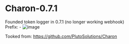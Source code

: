 # Charon-0.7.1
Founded token logger in 0.7.1 (no longer working webhook)                                                                                                                            
Prefix: -
![image](https://user-images.githubusercontent.com/75604883/146202377-cdf8ccf3-1f93-472b-b011-0e69aa8081f9.png)

Tooked from: https://github.com/PlutoSolutions/Charon
